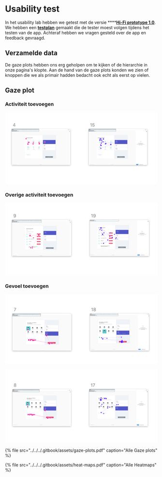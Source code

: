 # Usability test

In het usability lab hebben we getest met de versie ****[**Hi-Fi prototype 1.0**](../). We hebben een [**testplan**](testplan.md) gemaakt die de tester moest volgen tijdens het testen van de app. Achteraf hebben we vragen gesteld over de app en feedback gevraagd. 

## Verzamelde data

De gaze plots hebben ons erg geholpen om te kijken of de hierarchie in onze pagina's klopte. Aan de hand van de gaze plots konden we zien of knoppen die we als primair hadden bedacht ook echt als eerst op vielen.

## Gaze plot

### Activiteit toevoegen

![](../../../.gitbook/assets/schermafbeelding-2019-01-18-om-11.33.31.png)

### Overige activiteit toevoegen

![](../../../.gitbook/assets/schermafbeelding-2019-01-18-om-11.33.41.png)

### Gevoel toevoegen

![](../../../.gitbook/assets/schermafbeelding-2019-01-18-om-11.33.36.png)

![](../../../.gitbook/assets/schermafbeelding-2019-01-18-om-11.50.00.png)

{% file src="../../../.gitbook/assets/gaze-plots.pdf" caption="Alle Gaze plots" %}

{% file src="../../../.gitbook/assets/heat-maps.pdf" caption="Alle Heatmaps" %}

